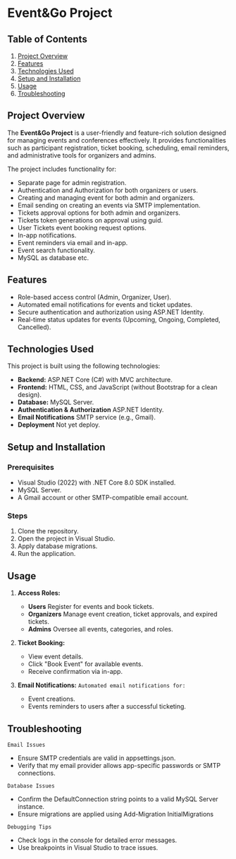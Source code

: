  # Event&Go Project

## Table of Contents
1. [Project Overview](#project-overview)
2. [Features](#features)
3. [Technologies Used](#technologies-used)
4. [Setup and Installation](#setup-and-installation)
5. [Usage](#usage)
6. [Troubleshooting](#Troubleshooting)

## Project Overview

The **Event&Go Project** is a user-friendly and feature-rich solution designed for managing events and conferences effectively. It provides functionalities such as participant registration, ticket booking, scheduling, email reminders, and administrative tools for organizers and admins.

The project includes functionality for:
- Separate page for admin registration.
- Authentication and Authorization for both organizers or users.
- Creating and managing event for both admin and organizers.
- Email sending on creating an events via SMTP implementation.
- Tickets approval options for both admin and organizers.
- Tickets token generations on approval using guid.
- User Tickets event booking request options.
- In-app notifications.
- Event reminders via email and in-app.
- Event search functionality.
- MySQL as database etc.

## Features
    
- Role-based access control (Admin, Organizer, User).
- Automated email notifications for events and ticket updates.
- Secure authentication and authorization using ASP.NET Identity.
- Real-time status updates for events (Upcoming, Ongoing, Completed, Cancelled).

## Technologies Used

This project is built using the following technologies:

- **Backend:**  ASP.NET Core (C#) with MVC architecture.
- **Frontend:** HTML, CSS, and JavaScript (without Bootstrap for a clean design).
- **Database:**  MySQL Server.
- **Authentication & Authorization** ASP.NET Identity.
- **Email Notifications** SMTP service (e.g., Gmail).
- **Deployment** Not yet deploy.

## Setup and Installation

### Prerequisites

- Visual Studio (2022) with .NET Core 8.0 SDK installed.
- MySQL Server.
- A Gmail account or other SMTP-compatible email account.

### Steps

1. Clone the repository.
2. Open the project in Visual Studio.
3. Apply database migrations.
4. Run the application. 


## Usage

1. **Access Roles:**
   - **Users** Register for events and book tickets.
   - **Organizers** Manage event creation, ticket approvals, and expired tickets.
   - **Admins** Oversee all events, categories, and roles.

2. **Ticket Booking:**
   - View event details.
   - Click "Book Event" for available events.
   - Receive confirmation via in-app.

3. **Email Notifications:**
    `Automated email notifications for:`

   - Event creations.
   - Events reminders to users after a successful ticketing.


## Troubleshooting

`Email Issues`

- Ensure SMTP credentials are valid in appsettings.json.
- Verify that my email provider allows app-specific passwords or SMTP connections.

`Database Issues`

- Confirm the DefaultConnection string points to a valid MySQL Server instance.
- Ensure migrations are applied using Add-Migration InitialMigrations

`Debugging Tips`

- Check logs in the console for detailed error messages.
- Use breakpoints in Visual Studio to trace issues.

